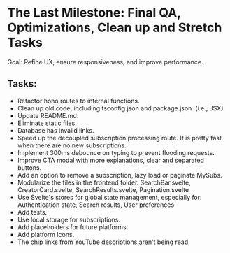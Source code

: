 # The Last Milestone: Final QA, Optimizations, Clean up and Stretch Tasks

Goal: Refine UX, ensure responsiveness, and improve performance.

## Tasks:

  - Refactor hono routes to internal functions.
  - Clean up old code, including tsconfig.json and package.json. (i.e., JSX)
  - Update README.md.
  - Eliminate static files.
  - Database has invalid links.
  - Speed up the decoupled subscription processing route. It is pretty fast when there are no new subscriptions.
  - Implement 300ms debounce on typing to prevent flooding requests.
  - Improve CTA modal with more explanations, clear and separated buttons.
  - Add an option to remove a subscription, lazy load or paginate MySubs.
  - Modularize the files in the frontend folder. SearchBar.svelte, CreatorCard.svelte, SearchResults.svelte, Pagination.svelte
  - Use Svelte's stores for global state management, especially for: Authentication state, Search results, User preferences
  - Add tests.
  - Use local storage for subscriptions.
  - Add placeholders for future platforms.
  - Add platform icons.
  - The chip links from YouTube descriptions aren't being read.